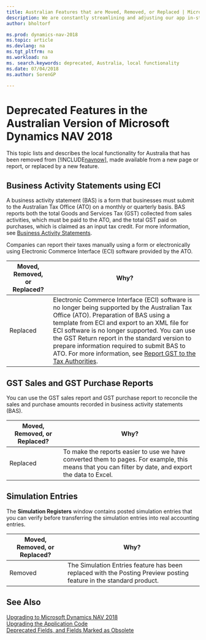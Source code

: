 ```yaml
---
title: Australian Features that are Moved, Removed, or Replaced | Microsoft Docs
description: We are constantly streamlining and adjusting our app in-step with market developments. Read about the features for Australia that we have moved, removed, or replaced.
author: bholtorf

ms.prod: dynamics-nav-2018
ms.topic: article
ms.devlang: na
ms.tgt_pltfrm: na
ms.workload: na
ms. search.keywords: deprecated, Australia, local functionality
ms.date: 07/04/2018
ms.author: SorenGP

---
```


# Deprecated Features in the Australian Version of Microsoft Dynamics NAV 2018
This topic lists and describes the local functionality for Australia that has been removed from [!INCLUDE[navnow](includes/navnow_md.md)], made available from a new page or report, or replaced by a new feature.

## Business Activity Statements using ECI
A business activity statement (BAS) is a form that businesses must submit to the Australian Tax Office (ATO) on a monthly or quarterly basis. BAS reports both the total Goods and Services Tax (GST) collected from sales activities, which must be paid to the ATO, and the total GST paid on purchases, which is claimed as an input tax credit. For more information, see [Business Activity Statements](/dynamics-nav-app/localfunctionality/australia/business-activity-statements).

Companies can report their taxes manually using a form or electronically using Electronic Commerce Interface (ECI) software provided by the ATO.

|Moved, Removed, or Replaced?|Why?|
|----|----|
|Replaced|Electronic Commerce Interface (ECI) software is no longer being supported by the Australian Tax Office (ATO). Preparation of BAS using a template from ECI and export to an XML file for ECI software is no longer supported. You can use the GST Return report in the standard version to prepare information required to submit BAS to ATO. For more information, see [Report GST to the Tax Authorities](/business-central/finance-how-report-vat).|

## GST Sales and GST Purchase Reports
You can use the GST sales report and GST purchase report to reconcile the sales and purchase amounts recorded in business activity statements (BAS).

|Moved, Removed, or Replaced?|Why?|
|----|----|
|Replaced| To make the reports easier to use we have converted them to pages. For example, this means that you can filter by date, and export the data to Excel.  |



## Simulation Entries
The **Simulation Registers** window contains posted simulation entries that you can verify before transferring the simulation entries into real accounting entries.

|Moved, Removed, or Replaced?|Why?|
|----|----|
|Removed|The Simulation Entries feature has been replaced with the Posting Preview posting feature in the standard product.|

## See Also
[Upgrading to Microsoft Dynamics NAV 2018](upgrading-to-microsoft-dynamics-nav.md)  
[Upgrading the Application Code](upgrading-the-application-code.md)  
[Deprecated Fields, and Fields Marked as Obsolete](deprecated-fields.md)
